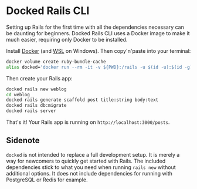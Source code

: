 # Docked Rails CLI

Setting up Rails for the first time with all the dependencies necessary can be daunting for beginners. Docked Rails CLI uses a Docker image to make it much easier, requiring only Docker to be installed.

Install [Docker](https://www.docker.com/products/docker-desktop/) (and [WSL](https://learn.microsoft.com/en-us/windows/wsl/install) on Windows). Then copy'n'paste into your terminal:

```bash
docker volume create ruby-bundle-cache
alias docked='docker run --rm -it -v ${PWD}:/rails -u $(id -u):$(id -g) -v ruby-bundle-cache:/bundle -p 3000:3000 ghcr.io/mayahiro/rails-cli'
```

Then create your Rails app:

```bash
docked rails new weblog
cd weblog
docked rails generate scaffold post title:string body:text
docked rails db:migrate
docked rails server
```

That's it! Your Rails app is running on `http://localhost:3000/posts`.

## Sidenote

`docked` is not intended to replace a full development setup. It is merely a way for newcomers to quickly get started with Rails. The included dependencies stick to what you need when running `rails new` without additional options. It does not include dependencies for running with PostgreSQL or Redis for example.
